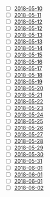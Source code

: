 - [ ] [2018-05-10](./2018-05-10.md)
- [ ] [2018-05-11](./2018-05-11.md)
- [ ] [2018-05-12](./2018-05-12.md)
- [ ] [2018-05-12](./2018-05-12.md)
- [ ] [2018-05-13](./2018-05-13.md)
- [ ] [2018-05-13](./2018-05-13.md)
- [ ] [2018-05-14](./2018-05-14.md)
- [ ] [2018-05-15](./2018-05-15.md)
- [ ] [2018-05-16](./2018-05-16.md)
- [ ] [2018-05-17](./2018-05-17.md)
- [ ] [2018-05-18](./2018-05-18.md)
- [ ] [2018-05-19](./2018-05-19.md)
- [ ] [2018-05-20](./2018-05-20.md)
- [ ] [2018-05-21](./2018-05-21.md)
- [ ] [2018-05-22](./2018-05-22.md)
- [ ] [2018-05-23](./2018-05-23.md)
- [ ] [2018-05-24](./2018-05-24.md)
- [ ] [2018-05-25](./2018-05-25.md)
- [ ] [2018-05-26](./2018-05-26.md)
- [ ] [2018-05-27](./2018-05-27.md)
- [ ] [2018-05-28](./2018-05-28.md)
- [ ] [2018-05-29](./2018-05-29.md)
- [ ] [2018-05-30](./2018-05-30.md)
- [ ] [2018-05-31](./2018-05-31.md)
- [ ] [2018-06-01](./2018-06-01.md)
- [ ] [2018-06-01](./2018-06-01.md)
- [ ] [2018-06-01](./2018-06-01.md)
- [ ] [2018-06-02](./2018-06-02.md)
